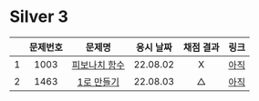 # Silver 3
||문제번호|문제명|응시 날짜|채점 결과|링크|
|:-:|:--:|:--:|:---:|:---:|--|
|1|1003|[피보나치 함수](./1003.js)|22.08.02|X|[아직]()|
|2|1463|[1로 만들기](./1463.js)|22.08.03|△|[아직]()
